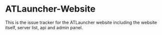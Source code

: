 ATLauncher-Website
==================

This is the issue tracker for the ATLauncher website including the website itself, server list, api and admin panel.
